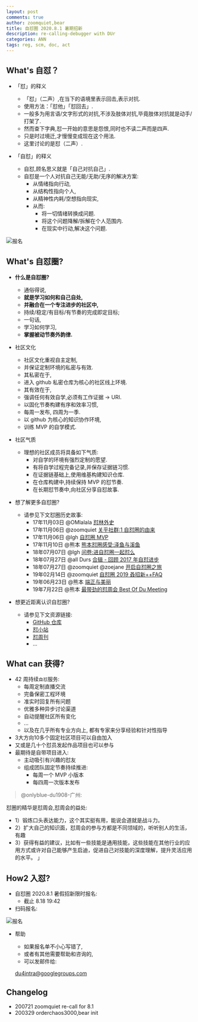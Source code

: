 ```yaml
---
layout: post
comments: true
author: zoomquiet,bear
title: 自怼圈 2020.8.1 暑期招新
description: re-calling-debugger with DUr
categories: ANN
tags: reg, scm, doc, act
---
```


## What's 自怼？


- 「怼」的释义
    + 「怼」（二声）,在当下的语境里表示回击,表示对抗.
    + 使用方法：「怼他」「怼回去」.
    + 一般多为用言语/文字形式的对抗,不涉及肢体对抗,毕竟肢体对抗就是动手/打架了.
    + 然而查下字典,怼一开始的意思是怨恨,同时也不读二声而是四声.
    + 只是时过境迁,才慢慢变成现在这个用法.
    + 这里讨论的是怼（二声）.

- 「自怼」的释义
    + 自怼,顾名思义就是「自己对抗自己」.
    + 自怼是一个人对抗自己无能/无助/无序的解决方案:
        + 从情绪指向行动,
        + 从结构性指向个人,
        + 从精神性内耗/空想指向现实,
        + 从而:
            * 将一切情绪转换成问题.
            * 将这个问题降解/拆解在个人范围内.
            * 在现实中行动,解决这个问题.


![报名](http://ydlj.zoomquiet.top/ipic/2020-07-21-reg200721RQ-zip.jpg)

<!--more-->


## What's 自怼圈?


- **什么是自怼圈?**
    + 通俗得说,
    + **就是学习如何和自己自处,**
    + **并融合在一个专注进步的社区中,**
    + 持续/稳定/有目标/有节奏的完成即定目标;
    + 一句话,
    + 学习如何学习,
    + **掌握被动节奏外韵律.**


- 社区文化
    + 社区文化重视自主定制,
    + 并保证定制环境的私密与有效.
    + 其私密在于,
    + 进入 github 私密仓库为核心的社区线上环境.
    + 其有效在于,
    + 强调任何有效自学,必须有工作证据 -> URI.
    + 以固化节奏构建有序和效率习惯,
    + 每周一发布, 四周为一季.
    + 以 github 为核心的知识协作环境,
    + 训练 MVP 的自学模式.


- 社区气质
    + 理想的社区成员将具备如下气质:
        * 对自学的环境有强烈定制的愿望.
        * 有将自学过程完备记录,并保存证据链习惯.
        * 在证据链基础上,使用维基构建知识仓库.
        * 在仓库构建中,持续保持 MVP 的怼节奏.
        * 在长期怼节奏中,向社区分享自怼故事.


- 想了解更多自怼圈?
    + 请参见下文怼圈历史故事:
        + 17年11月03日 @OMlalala [怼林外史](https://du.101.camp/2017-11/debug-omlalala-summary/)
        + 17年11月06日 @zoomquiet [关乎社群:1 自怼圈的由来](https://du.101.camp/2017-11/ac1-du4new/)
        + 17年11月06日 @lgh [自怼圈 MVP](https://du.101.camp/2017-11/lgh-DebugMvp/)
        + 17年11月10日 @熊本 [熊本怼圈感受:泽鱼与溪鱼](https://du.101.camp/2017-11/bear-duFeelingFish/)
        + 18年07月07日 @lgh [问卷:进自怼圈一起怼么](https://jinshuju.net/f/ohQ12F)
        + 18年07月27日 @all Durs [合辑 - 回顾 2017 年自怼进步](https://du.101.camp/2018-07/du-progress/)
        + 18年07月27日 @zoomquiet @zoejane [开启自怼圈之旅](https://du.101.camp/2018-07/into-du/)
        + 19年02月14日 @zoomquiet [自怼圈 2019 叒招新++FAQ](https://du.101.camp/2019-03/re-self-debuggers/)
        + 19年06月23日 @熊本 [端正与美丽](https://du.101.camp/duw/#/115w#stories-%E6%95%85%E4%BA%8B)
        + 19年7月22日 @熊本 [最带劲的怼周会 Best Of Du Meeting](https://du.101.camp/duw/#/118w#stories-%E6%95%85%E4%BA%8B)


- 想更近距离认识自怼圈?
    + 请参见下文资源链接:
        + [GitHub 仓库](https://github.com/DebugUself)
        + [怼小站](https://du.101.camp)
        + [怼周刊](https://du.101.camp/duw)
        + ...


## What can 获得?


- 42 周持续`自怼`服务:
    + 每周定制直播交流
    + 完备保密工程环境
    + 准实时回复所有问题
    + 优雅多种异步讨论渠道
    + 自动提醒社区所有变化
    + ...
    + 以及在几乎所有专业方向上, 都有专家来分享经验和针对性指导
- 3大方向10多个固定社区项目可以自由加入
- 又或是几十个怼员发起作品项目也可以参与
- 最期待是自带项目进入:
    + 主动吸引有兴趣的怼友
    + 组成团队固定节奏持续推进:
        * 每周一个 MVP 小版本
        * 每四周一次版本发布


> @onlyblue-du1908-广州: 

怼圈的精华是怼周会,怼周会的益处:

- 1）锻炼口头表达能力，这个其实挺有用，能说会道就是战斗力。
- 2）扩大自己的知识面，怼周会的参与方都是不同领域的，听听别人的生活，有趣
- 3）获得有益的建议，比如有一些技能是通用技能，这些技能在其他行业的应用方式或许对自己能够产生启迪，促进自己对技能的深度理解，提升灵活应用的水平。 」



## How2 入怼?


- 自怼圈 2020.8.1 暑假招新限时报名:
    + 截止 8.18 19:42
- 扫码报名:

![报名](http://ydlj.zoomquiet.top/ipic/2020-07-21-reg200721RQ-zip.jpg)

- 帮助
    + 如果报名单不小心写错了, 
    + 或者有其他需要帮助和咨询的, 
    + 可以发邮件给:


    du4intra@googlegroups.com




## Changelog


- 200721 zoomquiet re-call for 8.1
- 200329 orderchaos3000,bear init

